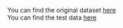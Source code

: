 You can find the original dataset [here](https://www.kaggle.com/datasets/mlg-ulb/creditcardfraud/data) <br>
You can find the test data [here](https://www.kaggle.com/datasets/aniken/credit-card-test-data)

